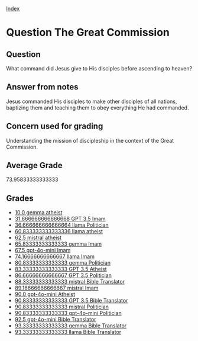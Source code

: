 
[Index](../../index.md)
# Question The Great Commission
## Question
What command did Jesus give to His disciples before ascending to heaven?

## Answer from notes
Jesus commanded His disciples to make other disciples of all nations, baptizing them and teaching them to obey everything He had commanded.

## Concern used for grading
Understanding the mission of discipleship in the context of the Great Commission.

## Average Grade
73.95833333333333

## Grades
 * [10.0 gemma atheist](../answers/gemma_atheist/The_Great_Commission.md)
 * [31.666666666666668 GPT 3.5 Imam](../answers/GPT_3.5_Imam/The_Great_Commission.md)
 * [36.666666666666664 llama Politician](../answers/llama_Politician/The_Great_Commission.md)
 * [60.833333333333336 llama atheist](../answers/llama_atheist/The_Great_Commission.md)
 * [62.5 mistral atheist](../answers/mistral_atheist/The_Great_Commission.md)
 * [65.83333333333333 gemma Imam](../answers/gemma_Imam/The_Great_Commission.md)
 * [67.5 gpt-4o-mini Imam](../answers/gpt-4o-mini_Imam/The_Great_Commission.md)
 * [74.16666666666667 llama Imam](../answers/llama_Imam/The_Great_Commission.md)
 * [80.83333333333333 gemma Politician](../answers/gemma_Politician/The_Great_Commission.md)
 * [83.33333333333333 GPT 3.5 Atheist](../answers/GPT_3.5_Atheist/The_Great_Commission.md)
 * [86.66666666666667 GPT 3.5 Politician](../answers/GPT_3.5_Politician/The_Great_Commission.md)
 * [88.33333333333333 mistral Bible Translator](../answers/mistral_Bible_Translator/The_Great_Commission.md)
 * [89.16666666666667 mistral Imam](../answers/mistral_Imam/The_Great_Commission.md)
 * [90.0 gpt-4o-mini Atheist](../answers/gpt-4o-mini_Atheist/The_Great_Commission.md)
 * [90.83333333333333 GPT 3.5 Bible Translator](../answers/GPT_3.5_Bible_Translator/The_Great_Commission.md)
 * [90.83333333333333 mistral Politician](../answers/mistral_Politician/The_Great_Commission.md)
 * [90.83333333333333 gpt-4o-mini Politician](../answers/gpt-4o-mini_Politician/The_Great_Commission.md)
 * [92.5 gpt-4o-mini Bible Translator](../answers/gpt-4o-mini_Bible_Translator/The_Great_Commission.md)
 * [93.33333333333333 gemma Bible Translator](../answers/gemma_Bible_Translator/The_Great_Commission.md)
 * [93.33333333333333 llama Bible Translator](../answers/llama_Bible_Translator/The_Great_Commission.md)
